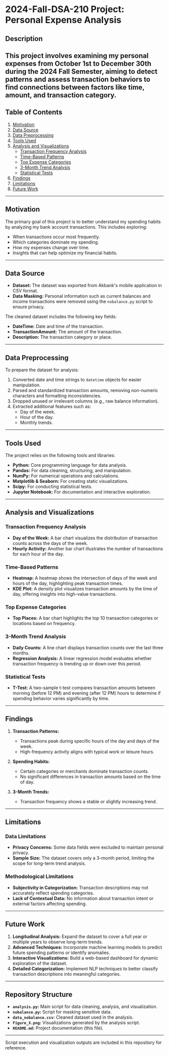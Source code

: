 # 2024-Fall-DSA-210 Project: Personal Expense Analysis

## Description
This project involves examining my personal expenses from October 1st to December 30th during the 2024 Fall Semester, aiming to detect patterns and assess transaction behaviors to find connections between factors like time, amount, and transaction category. 
---

## Table of Contents
1. [Motivation](#motivation)
2. [Data Source](#data-source)
3. [Data Preprocessing](#data-preprocessing)
4. [Tools Used](#tools-used)
5. [Analysis and Visualizations](#analysis-and-visualizations)
    - [Transaction Frequency Analysis](#transaction-frequency-analysis)
    - [Time-Based Patterns](#time-based-patterns)
    - [Top Expense Categories](#top-expense-categories)
    - [3-Month Trend Analysis](#3-month-trend-analysis)
    - [Statistical Tests](#statistical-tests)
6. [Findings](#findings)
7. [Limitations](#limitations)
8. [Future Work](#future-work)

---

## Motivation
The primary goal of this project is to better understand my spending habits by analyzing my bank account transactions. This includes exploring:

- When transactions occur most frequently.
- Which categories dominate my spending.
- How my expenses change over time.
- Insights that can help optimize my financial habits.

---

## Data Source
- **Dataset:** The dataset was exported from Akbank's mobile application in CSV format.
- **Data Masking:** Personal information such as current balances and income transactions were removed using the `nobalance.py` script to ensure privacy.

The cleaned dataset includes the following key fields:
- **DateTime:** Date and time of the transaction.
- **TransactionAmount:** The amount of the transaction.
- **Description:** The transaction category or place.

---

## Data Preprocessing
To prepare the dataset for analysis:
1. Converted date and time strings to `datetime` objects for easier manipulation.
2. Parsed and standardized transaction amounts, removing non-numeric characters and formatting inconsistencies.
3. Dropped unused or irrelevant columns (e.g., raw balance information).
4. Extracted additional features such as:
    - Day of the week.
    - Hour of the day.
    - Monthly trends.

---

## Tools Used
The project relies on the following tools and libraries:

- **Python:** Core programming language for data analysis.
- **Pandas:** For data cleaning, structuring, and manipulation.
- **NumPy:** For numerical operations and calculations.
- **Matplotlib & Seaborn:** For creating static visualizations.
- **Scipy:** For conducting statistical tests.
- **Jupyter Notebook:** For documentation and interactive exploration.

---

## Analysis and Visualizations

### Transaction Frequency Analysis
- **Day of the Week:** A bar chart visualizes the distribution of transaction counts across the days of the week.
- **Hourly Activity:** Another bar chart illustrates the number of transactions for each hour of the day.

### Time-Based Patterns
- **Heatmap:** A heatmap shows the intersection of days of the week and hours of the day, highlighting peak transaction times.
- **KDE Plot:** A density plot visualizes transaction amounts by the time of day, offering insights into high-value transactions.

### Top Expense Categories
- **Top Places:** A bar chart highlights the top 10 transaction categories or locations based on frequency.

### 3-Month Trend Analysis
- **Daily Counts:** A line chart displays transaction counts over the last three months.
- **Regression Analysis:** A linear regression model evaluates whether transaction frequency is trending up or down over this period.

### Statistical Tests
- **T-Test:** A two-sample t-test compares transaction amounts between morning (before 12 PM) and evening (after 12 PM) hours to determine if spending behavior varies significantly by time.

---

## Findings
1. **Transaction Patterns:**
   - Transactions peak during specific hours of the day and days of the week.
   - High-frequency activity aligns with typical work or leisure hours.

2. **Spending Habits:**
   - Certain categories or merchants dominate transaction counts.
   - No significant differences in transaction amounts based on the time of day.

3. **3-Month Trends:**
   - Transaction frequency shows a stable or slightly increasing trend.

---

## Limitations
### Data Limitations
- **Privacy Concerns:** Some data fields were excluded to maintain personal privacy.
- **Sample Size:** The dataset covers only a 3-month period, limiting the scope for long-term trend analysis.

### Methodological Limitations
- **Subjectivity in Categorization:** Transaction descriptions may not accurately reflect spending categories.
- **Lack of Contextual Data:** No information about transaction intent or external factors affecting spending.

---

## Future Work
1. **Longitudinal Analysis:** Expand the dataset to cover a full year or multiple years to observe long-term trends.
2. **Advanced Techniques:** Incorporate machine learning models to predict future spending patterns or identify anomalies.
3. **Interactive Visualizations:** Build a web-based dashboard for dynamic exploration of the dataset.
4. **Detailed Categorization:** Implement NLP techniques to better classify transaction descriptions into meaningful categories.

---

## Repository Structure
- **`analysis.py`:** Main script for data cleaning, analysis, and visualization.
- **`nobalance.py`:** Script for masking sensitive data.
- **`data_nobalance.csv`:** Cleaned dataset used in the analysis.
- **`Figure_X.png`:** Visualizations generated by the analysis script.
- **`README.md`:** Project documentation (this file).

---

Script execution and visualization outputs are included in this repository for reference.

